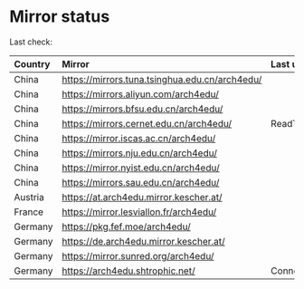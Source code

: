 <script src="./time.js"></script>
# Mirror status
Last check: <script type="text/javascript">localize(1753629989.5957417);</script>

|Country|Mirror|Last update|
|:------|:-----|:----------|
|China|https://mirrors.tuna.tsinghua.edu.cn/arch4edu/|<script type="text/javascript">localize(1753598905);</script>|
|China|https://mirrors.aliyun.com/arch4edu/|<script type="text/javascript">localize(1753598905);</script>|
|China|https://mirrors.bfsu.edu.cn/arch4edu/|<script type="text/javascript">localize(1753555664);</script>|
|China|https://mirrors.cernet.edu.cn/arch4edu/|ReadTimeout|
|China|https://mirror.iscas.ac.cn/arch4edu/|<script type="text/javascript">localize(1753598905);</script>|
|China|https://mirrors.nju.edu.cn/arch4edu/|<script type="text/javascript">localize(1753555664);</script>|
|China|https://mirror.nyist.edu.cn/arch4edu/|<script type="text/javascript">localize(1753555664);</script>|
|China|https://mirrors.sau.edu.cn/arch4edu/|<script type="text/javascript">localize(1753340397);</script>|
|Austria|https://at.arch4edu.mirror.kescher.at/|<script type="text/javascript">localize(1753598905);</script>|
|France|https://mirror.lesviallon.fr/arch4edu/|<script type="text/javascript">localize(1753598905);</script>|
|Germany|https://pkg.fef.moe/arch4edu/|<script type="text/javascript">localize(1753598905);</script>|
|Germany|https://de.arch4edu.mirror.kescher.at/|<script type="text/javascript">localize(1753598905);</script>|
|Germany|https://mirror.sunred.org/arch4edu/|<script type="text/javascript">localize(1753598905);</script>|
|Germany|https://arch4edu.shtrophic.net/|ConnectionError|

<script src="./tablefilter/tablefilter.js"></script>
<script src="./table.js"></script>